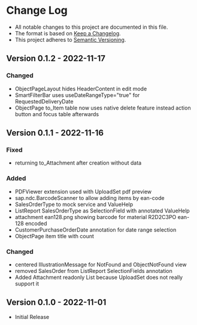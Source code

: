 # Change Log

- All notable changes to this project are documented in this file.
- The format is based on [Keep a Changelog](http://keepachangelog.com/).
- This project adheres to [Semantic Versioning](http://semver.org/).

## Version 0.1.2 - 2022-11-17

### Changed

- ObjectPageLayout hides HeaderContent in edit mode
- SmartFilterBar uses useDateRangeType="true" for RequestedDeliveryDate
- ObjectPage to_Item table now uses native delete feature instead action button and focus table afterwards


## Version 0.1.1 - 2022-11-16

### Fixed

- returning to_Attachment after creation without data

### Added

- PDFViewer extension used with UploadSet pdf preview
- sap.ndc.BarcodeScanner to allow adding items by ean-code
- SalesOrderType to mock service and ValueHelp
- ListReport SalesOrderType as SelectionField with annotated ValueHelp
- attachment ean128.png showing barcode for material R2D2C3PO ean-128 encoded
- CustomerPurchaseOrderDate annotation for date range selection
- ObjectPage item title with count

### Changed

- centered IllustrationMessage for NotFound and ObjectNotFound view
- removed SalesOrder from ListReport SelectionFields annotation
- Added Attachment readonly List because UploadSet does not really support it

## Version 0.1.0 - 2022-11-01

- Initial Release
